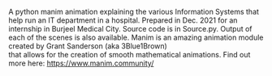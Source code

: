 A python manim animation explaining the various Information Systems 
that help run an IT department in a hospital. 
Prepared in Dec. 2021 for an internship in Burjeel Medical City. 
Source code is in Source.py. Output of each of the scenes is also available.
Manim is an amazing animation module created by Grant Sanderson (aka 3Blue1Brown)  
that allows for the creation of smooth mathematical animations. 
Find out more here: https://www.manim.community/
